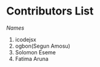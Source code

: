 # Contributors List 

*Names*

1. icodejsx  
2. ogbon(Segun Amosu)
3. Solomon Eseme
4. Fatima Aruna
